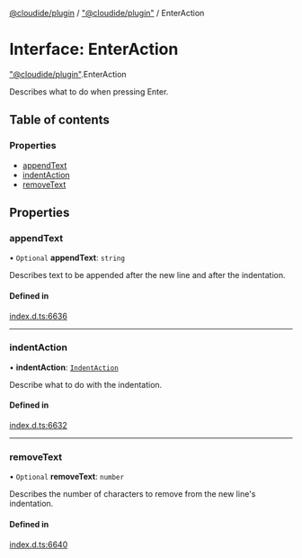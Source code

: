 [@cloudide/plugin](../README.md) / ["@cloudide/plugin"](../modules/_cloudide_plugin_.md) / EnterAction

# Interface: EnterAction

["@cloudide/plugin"](../modules/_cloudide_plugin_.md).EnterAction

Describes what to do when pressing Enter.

## Table of contents

### Properties

- [appendText](cloudide_plugin_.EnterAction.md#appendtext)
- [indentAction](cloudide_plugin_.EnterAction.md#indentaction)
- [removeText](cloudide_plugin_.EnterAction.md#removetext)

## Properties

### appendText

• `Optional` **appendText**: `string`

Describes text to be appended after the new line and after the indentation.

#### Defined in

[index.d.ts:6636](https://github.com/shuyaqian/cloudide-plugin-api/blob/26b31b9/index.d.ts#L6636)

___

### indentAction

• **indentAction**: [`IndentAction`](../enums/cloudide_plugin_.IndentAction.md)

Describe what to do with the indentation.

#### Defined in

[index.d.ts:6632](https://github.com/shuyaqian/cloudide-plugin-api/blob/26b31b9/index.d.ts#L6632)

___

### removeText

• `Optional` **removeText**: `number`

Describes the number of characters to remove from the new line's indentation.

#### Defined in

[index.d.ts:6640](https://github.com/shuyaqian/cloudide-plugin-api/blob/26b31b9/index.d.ts#L6640)
